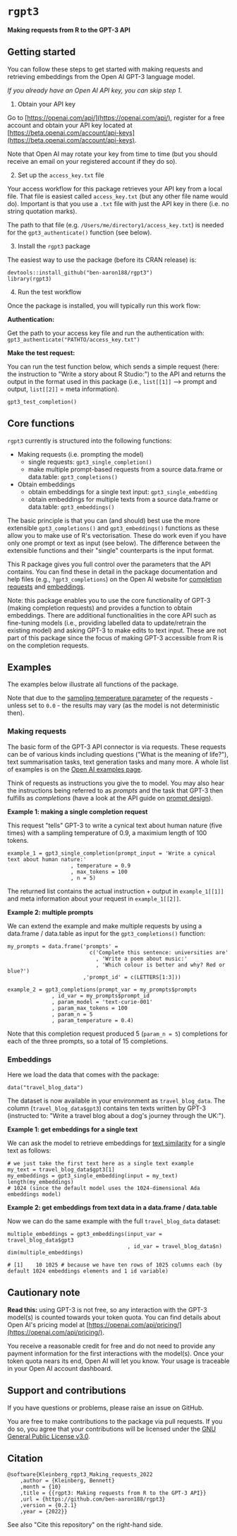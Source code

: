 # `rgpt3` 

**Making requests from R to the GPT-3 API**




## Getting started

You can follow these steps to get started with making requests and retrieving embeddings from the Open AI GPT-3 language model.

_If you already have an Open AI API key, you can skip step 1._

1. Obtain your API key

Go to [https://openai.com/api/](https://openai.com/api/), register for a free account and obtain your API key located at [https://beta.openai.com/account/api-keys](https://beta.openai.com/account/api-keys).

Note that Open AI may rotate your key from time to time (but you should receive an email on your registered account if they do so).

2. Set up the `access_key.txt` file

Your access workflow for this package retrieves your API key from a local file. That file is easiest called `access_key.txt` (but any other file name would do). Important is that you use a `.txt` file with just the API key in there (i.e. no string quotation marks).

The path to that file (e.g. `/Users/me/directory1/access_key.txt`) is needed for the `gpt3_authenticate()` function (see below).


3. Install the `rgpt3` package

The easiest way to use the package (before its CRAN release) is:

```{r}
devtools::install_github("ben-aaron188/rgpt3")
library(rgpt3)
```

4. Run the test workflow

Once the package is installed, you will typically run this work flow:

**Authentication:**

Get the path to your access key file and run the authentication with: `gpt3_authenticate("PATHTO/access_key.txt")`

**Make the test request:**

You can run the test function below, which sends a simple request (here: the instruction to "Write a story about R Studio:") to the API and returns the output in the format used in this package (i.e., `list[[1]]` --> prompt and output, `list[[2]]` = meta information).

```{r}
gpt3_test_completion()
```


## Core functions

`rgpt3` currently is structured into the following functions:

- Making requests (i.e. prompting the model)
    - single requests: `gpt3_single_completion()`
    - make multiple prompt-based requests from a source data.frame or data.table: `gpt3_completions()`
- Obtain embeddings
    - obtain embeddings for a single text input: `gpt3_single_embedding`
    - obtain embeddings for multiple texts from a source data.frame or data.table: `gpt3_embeddings()`

The basic principle is that you can (and should) best use the more extensible `gpt3_completions()` and `gpt3_embeddings()` functions as these allow you to make use of R's vectorisation. These do work even if you have only one prompt or text as input (see below). The difference between the extensible functions and their "single" counterparts is the input format.

This R package gives you full control over the parameters that the API contains. You can find these in detail in the package documentation and help files (e.g., `?gpt3_completions`) on the Open AI website for [completion requests](https://beta.openai.com/docs/api-reference/completions/create) and [embeddings](https://beta.openai.com/docs/api-reference/embeddings/create).

Note: this package enables you to use the core functionality of GPT-3 (making completion requests) and provides a function to obtain embeddings. There are additional functionalities in the core API such as fine-tuning models (i.e., providing labelled data to update/retrain the existing model) and asking GPT-3 to make edits to text input. These are not part of this package since the focus of making GPT-3 accessible from R is on the completion requests.


## Examples

The examples below illustrate all functions of the package.

Note that due to the [sampling temperature parameter](https://beta.openai.com/docs/api-reference/completions/create#completions/create-temperature) of the requests - unless set to `0.0` - the results may vary (as the model is not deterministic then).

### Making requests

The basic form of the GPT-3 API connector is via requests. These requests can be of various kinds including questions ("What is the meaning of life?"), text summarisation tasks, text generation tasks and many more. A whole list of examples is on the [Open AI examples page](https://beta.openai.com/examples).

Think of requests as instructions you give the to model. You may also hear the instructions being referred to as _prompts_ and the task that GPT-3 then fulfills as _completions_ (have a look at the API guide on [prompt design](https://beta.openai.com/docs/guides/completion/prompt-design)).

**Example 1: making a single completion request**

This request "tells" GPT-3 to write a cynical text about human nature (five times) with a sampling temperature of 0.9, a maximium length of 100 tokens.

```{r}
example_1 = gpt3_single_completion(prompt_input = 'Write a cynical text about human nature:'
                    , temperature = 0.9
                    , max_tokens = 100
                    , n = 5)
```

The returned list contains the actual instruction + output in `example_1[[1]]` and meta information about your request in `example_1[[2]]`.


**Example 2: multiple prompts**

We can extend the example and make multiple requests by using a data.frame / data.table as input for the `gpt3_completions()` function:

```{r}
my_prompts = data.frame('prompts' = 
                          c('Complete this sentence: universities are'
                            , 'Write a poem about music:'
                            , 'Which colour is better and why? Red or blue?')
                        ,'prompt_id' = c(LETTERS[1:3]))

example_2 = gpt3_completions(prompt_var = my_prompts$prompts
              , id_var = my_prompts$prompt_id
              , param_model = 'text-curie-001'
              , param_max_tokens = 100
              , param_n = 5
              , param_temperature = 0.4)
```

Note that this completion request produced 5 (`param_n = 5`) completions for each of the three prompts, so a total of 15 completions.


### Embeddings

Here we load the data that comes with the package:

```{r}
data("travel_blog_data")
```

The dataset is now available in your environment as `travel_blog_data`. The column (`travel_blog_data$gpt3`) contains ten texts written by GPT-3 (instructed to: "Write a travel blog about a dog's journey through the UK:").


**Example 1: get embeddings for a single text**

We can ask the model to retrieve embeddings for [text similarity](https://beta.openai.com/docs/guides/embeddings/similarity-embeddings) for a single text as follows:

```{r}
# we just take the first text here as a single text example
my_text = travel_blog_data$gpt3[1]
my_embeddings = gpt3_single_embedding(input = my_text)
length(my_embeddings)
# 1024 (since the default model uses the 1024-dimensional Ada embeddings model)

```


**Example 2: get embeddings from text data in a data.frame / data.table**

Now we can do the same example with the full `travel_blog_data` dataset:


```{r}
multiple_embeddings = gpt3_embeddings(input_var = travel_blog_data$gpt3
                                      , id_var = travel_blog_data$n)
dim(multiple_embeddings)

# [1]    10 1025 # because we have ten rows of 1025 columns each (by default 1024 embeddings elements and 1 id variable)
```



## Cautionary note

**Read this:** using GPT-3 is not free, so any interaction with the GPT-3 model(s) is counted towards your token quota. You can find details about Open AI's pricing model at [https://openai.com/api/pricing/](https://openai.com/api/pricing/).

You receive a reasonable credit for free and do not need to provide any payment information for the first interactions with the model(s). Once your token quota nears its end, Open AI will let you know. Your usage is traceable in your Open AI account dashboard.


## Support and contributions

If you have questions or problems, please raise an issue on GitHub.

You are free to make contributions to the package via pull requests. If you do so, you agree that your contributions will be licensed under the [GNU General Public License v3.0](https://github.com/ben-aaron188/rgpt3/blob/main/LICENSE.md).


## Citation

```
@software{Kleinberg_rgpt3_Making_requests_2022
    ,author = {Kleinberg, Bennett}
    ,month = {10}
    ,title = {{rgpt3: Making requests from R to the GPT-3 API}}
    ,url = {https://github.com/ben-aaron188/rgpt3}
    ,version = {0.2.1}
    ,year = {2022}}
```

See also "Cite this repository" on the right-hand side.
